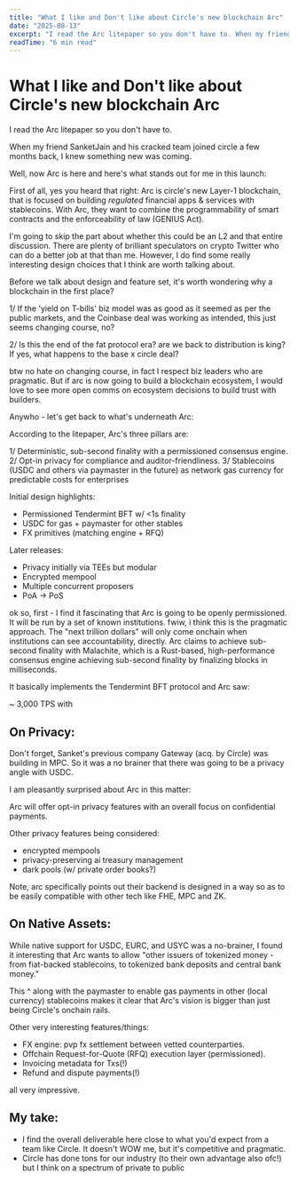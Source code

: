 ```yaml
---
title: "What I like and Don't like about Circle's new blockchain Arc"
date: "2025-08-13"
excerpt: "I read the Arc litepaper so you don't have to. When my friend Sanket and his cracked team joined Circle a few months back, I knew something new was coming. Well, now Arc is here and here's what stands out for me."
readTime: "6 min read"
---
```


# What I like and Don't like about Circle's new blockchain Arc

I read the Arc litepaper so you don't have to.

When my friend SanketJain and his cracked team joined circle a few months back, I knew something new was coming.

Well, now Arc is here and here's what stands out for me in this launch:

First of all, yes you heard that right: Arc is circle's new Layer-1 blockchain, that is focused on building *regulated* financial apps & services with stablecoins. With Arc, they want to combine the programmability of smart contracts and the enforceability of law (GENIUS Act).

I'm going to skip the part about whether this could be an L2 and that entire discussion. There are plenty of brilliant speculators on crypto Twitter who can do a better job at that than me. However, I do find some really interesting design choices that I think are worth talking about.

Before we talk about design and feature set, it's worth wondering why a blockchain in the first place?

1/ If the 'yield on T-bills' biz model was as good as it seemed as per the public markets, and the Coinbase deal was working as intended, this just seems changing course, no?

2/ Is this the end of the fat protocol era? are we back to distribution is king? If yes, what happens to the base x circle deal?

btw no hate on changing course, in fact I respect biz leaders who are pragmatic. But if arc is now going to build a blockchain ecosystem, I would love to see more open comms on ecosystem decisions to build trust with builders.

Anywho - let's get back to what's underneath Arc:

According to the litepaper, Arc's three pillars are:

1/ Deterministic, sub-second finality with a permissioned consensus engine.
2/ Opt-in privacy for compliance and auditor-friendliness.
3/ Stablecoins (USDC and others via paymaster in the future) as network gas currency for predictable costs for enterprises

Initial design highlights:

- Permissioned Tendermint BFT w/ <1s finality
- USDC for gas + paymaster for other stables
- FX primitives (matching engine + RFQ)

Later releases:
- Privacy initially via TEEs but modular
- Encrypted mempool
- Multiple concurrent proposers
- PoA -> PoS

ok so, first - I find it fascinating that Arc is going to be openly permissioned. It will be run by a set of known institutions. fwiw, i think this is the pragmatic approach. The "next trillion dollars" will only come onchain when institutions can see accountability, directly. Arc claims to achieve sub-second finality with Malachite, which is a Rust-based, high-performance consensus engine achieving sub-second finality by finalizing blocks in milliseconds. 

It basically implements the Tendermint BFT protocol and Arc saw:

~ 3,000 TPS with

## On Privacy:

Don't forget, Sanket's previous company Gateway (acq. by Circle) was building in MPC. So it was a no brainer that there was going to be a privacy angle with USDC.

I am pleasantly surprised about Arc in this matter:

Arc will offer opt-in privacy features with an overall focus on confidential payments.

Other privacy features being considered:

- encrypted mempools
- privacy-preserving ai treasury management
- dark pools (w/ private order books?)

Note, arc specifically points out their backend is designed in a way so as to be easily compatible with other tech like FHE, MPC and ZK.

## On Native Assets:

While native support for USDC, EURC, and USYC was a no-brainer, I found it interesting that Arc wants to allow "other issuers of tokenized money - from fiat-backed stablecoins, to tokenized bank deposits and central bank money."

This ^ along with the paymaster to enable gas payments in other (local currency) stablecoins makes it clear that Arc's vision is bigger than just being Circle's onchain rails.

Other very interesting features/things:

- FX engine: pvp fx settlement between vetted counterparties.
- Offchain Request-for-Quote (RFQ) execution layer (permissioned).
- Invoicing metadata for Txs(!)
- Refund and dispute payments(!)

all very impressive.

## My take:

- I find the overall deliverable here close to what you'd expect from a team like Circle. It doesn't WOW me, but it's competitive and pragmatic.
- Circle has done tons for our industry (to their own advantage also ofc!) but I think on a spectrum of private to public

